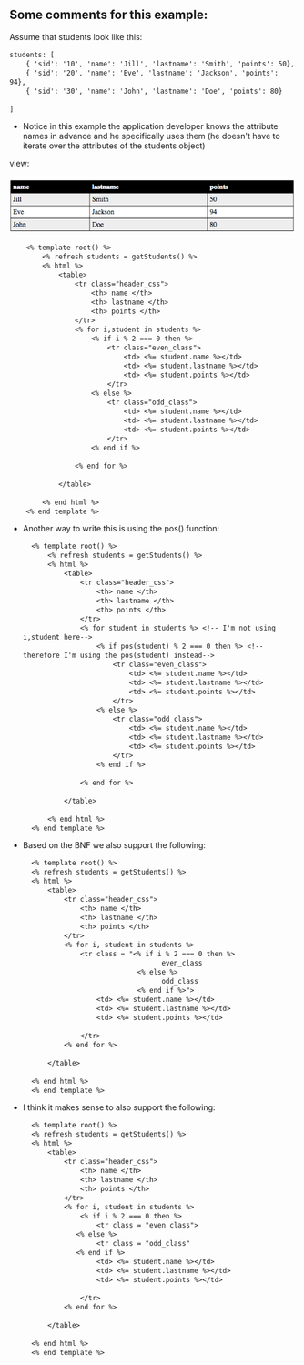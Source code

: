 ## Some comments for this example:

Assume that students look like this:

	students: [
		{ 'sid': '10', 'name': 'Jill', 'lastname': 'Smith', 'points': 50},
	    { 'sid': '20', 'name': 'Eve', 'lastname': 'Jackson', 'points': 94},
	    { 'sid': '30', 'name': 'John', 'lastname': 'Doe', 'points': 80}

	]
	
	
* Notice in this example the application developer knows the attribute names in advance and he specifically uses them (he doesn't have to iterate over the attributes of the students object)


view:

![html table](images/html2.png)

 

		<% template root() %>
			<% refresh students = getStudents() %>
			<% html %>
				<table>	
					<tr class="header_css">
						<th> name </th>
						<th> lastname </th>
						<th> points </th>
					</tr>
					<% for i,student in students %>
						<% if i % 2 === 0 then %>
							<tr class="even_class">
								<td> <%= student.name %></td>
								<td> <%= student.lastname %></td>
								<td> <%= student.points %></td>
							</tr>
						<% else %>
							<tr class="odd_class">
								<td> <%= student.name %></td>
								<td> <%= student.lastname %></td>
								<td> <%= student.points %></td>
							</tr>
						<% end if %>
						
					<% end for %>
			
				</table>			
				
			<% end html %>
		<% end template %>

* Another way to write this is using the pos() function:


		<% template root() %>
			<% refresh students = getStudents() %>
			<% html %>
				<table>	
					<tr class="header_css">
						<th> name </th>
						<th> lastname </th>
						<th> points </th>
					</tr>
					<% for student in students %> <!-- I'm not using i,student here-->
						<% if pos(student) % 2 === 0 then %> <!-- therefore I'm using the pos(student) instead-->
							<tr class="even_class">
								<td> <%= student.name %></td>
								<td> <%= student.lastname %></td>
								<td> <%= student.points %></td>
							</tr>
						<% else %>
							<tr class="odd_class">
								<td> <%= student.name %></td>
								<td> <%= student.lastname %></td>
								<td> <%= student.points %></td>
							</tr>
						<% end if %>
						
					<% end for %>
			
				</table>			
				
			<% end html %>
		<% end template %>
		
* Based on the BNF we also support the following:

		<% template root() %>
        <% refresh students = getStudents() %>
        <% html %>
            <table> 
                <tr class="header_css">
                    <th> name </th>
                    <th> lastname </th>
                    <th> points </th>
                </tr>
                <% for i, student in students %>
                    <tr class = "<% if i % 2 === 0 then %>
                    					even_class
                    			  <% else %>
                    			  		odd_class
                    			  <% end if %>">
                        <td> <%= student.name %></td>
                        <td> <%= student.lastname %></td>
                        <td> <%= student.points %></td>

                    </tr>
                <% end for %>

            </table>            

        <% end html %>
    	<% end template %>


* I think it makes sense to also support the following:

		<% template root() %>
        <% refresh students = getStudents() %>
        <% html %>
            <table> 
                <tr class="header_css">
                    <th> name </th>
                    <th> lastname </th>
                    <th> points </th>
                </tr>
                <% for i, student in students %>
                	<% if i % 2 === 0 then %>
                    	<tr class = "even_class">
                   <% else %>			  
                    	<tr class = "odd_class"	
                   <% end if %>
                        <td> <%= student.name %></td>
                        <td> <%= student.lastname %></td>
                        <td> <%= student.points %></td>

                    </tr>
                <% end for %>

            </table>            

        <% end html %>
    	<% end template %>
